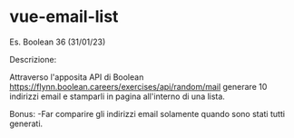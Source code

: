 # vue-email-list
Es. Boolean 36 (31/01/23) 

Descrizione:

Attraverso l'apposita API di Boolean
https://flynn.boolean.careers/exercises/api/random/mail
generare 10 indirizzi email e stamparli in pagina all'interno di una lista.

Bonus:
-Far comparire gli indirizzi email solamente quando sono stati tutti generati.
